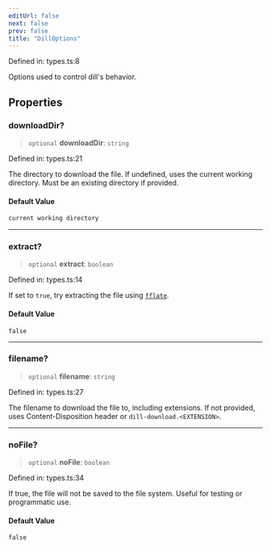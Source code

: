 ```yaml
---
editUrl: false
next: false
prev: false
title: "DillOptions"
---
```


Defined in: types.ts:8

Options used to control dill's behavior.

## Properties

### downloadDir?

> `optional` **downloadDir**: `string`

Defined in: types.ts:21

The directory to download the file. If undefined, uses the current working directory.
Must be an existing directory if provided.

#### Default Value

```ts
current working directory
```

***

### extract?

> `optional` **extract**: `boolean`

Defined in: types.ts:14

If set to `true`, try extracting the file using [`fflate`](https://www.npmjs.com/package/fflate).

#### Default Value

`false`

***

### filename?

> `optional` **filename**: `string`

Defined in: types.ts:27

The filename to download the file to, including extensions.
If not provided, uses Content-Disposition header or `dill-download.<EXTENSION>`.

***

### noFile?

> `optional` **noFile**: `boolean`

Defined in: types.ts:34

If true, the file will not be saved to the file system.
Useful for testing or programmatic use.

#### Default Value

`false`
